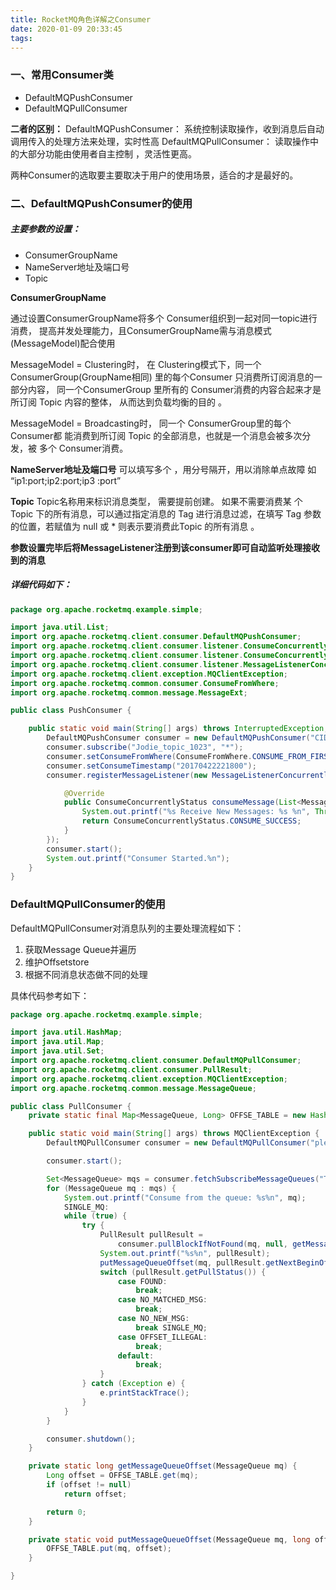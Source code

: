```yaml
---
title: RocketMQ角色详解之Consumer
date: 2020-01-09 20:33:45
tags:
---
```

### 一、常用Consumer类
- DefaultMQPushConsumer
- DefaultMQPullConsumer

**二者的区别：**
DefaultMQPushConsumer：
系统控制读取操作，收到消息后自动调用传入的处理方法来处理，实时性高
DefaultMQPullConsumer：
读取操作中的大部分功能由使用者自主控制 ，灵活性更高。

两种Consumer的选取要主要取决于用户的使用场景，适合的才是最好的。


### 二、DefaultMQPushConsumer的使用
##### 主要参数的设置：
- ConsumerGroupName
- NameServer地址及端口号
- Topic

**ConsumerGroupName**

通过设置ConsumerGroupName将多个 Consumer组织到一起对同一topic进行消费， 提高并发处理能力，且ConsumerGroupName需与消息模式 (MessageModel)配合使用

MessageModel = Clustering时，
在 Clustering模式下，同一个 ConsumerGroup(GroupName相同) 里的每个Consumer 只消费所订阅消息的一部分内容， 同一个ConsumerGroup 里所有的 Consumer消费的内容合起来才是所订阅 Topic 内容的整体， 从而达到负载均衡的目的 。

MessageModel = Broadcasting时，
同一个 ConsumerGroup里的每个 Consumer都 能消费到所订阅 Topic 的全部消息，也就是一个消息会被多次分发，被 多个 Consumer消费。

**NameServer地址及端口号**
可以填写多个 ，用分号隔开，用以消除单点故障
如 “ip1:port;ip2:port;ip3 :port” 

**Topic**
Topic名称用来标识消息类型， 需要提前创建。
如果不需要消费某 个 Topic 下的所有消息，可以通过指定消息的 Tag 进行消息过滤，在填写 Tag 参数的位置，若赋值为 null 或 * 则表示要消费此Topic 的所有消息 。

**参数设置完毕后将MessageListener注册到该consumer即可自动监听处理接收到的消息**
##### 详细代码如下：
```java
package org.apache.rocketmq.example.simple;

import java.util.List;
import org.apache.rocketmq.client.consumer.DefaultMQPushConsumer;
import org.apache.rocketmq.client.consumer.listener.ConsumeConcurrentlyContext;
import org.apache.rocketmq.client.consumer.listener.ConsumeConcurrentlyStatus;
import org.apache.rocketmq.client.consumer.listener.MessageListenerConcurrently;
import org.apache.rocketmq.client.exception.MQClientException;
import org.apache.rocketmq.common.consumer.ConsumeFromWhere;
import org.apache.rocketmq.common.message.MessageExt;

public class PushConsumer {

    public static void main(String[] args) throws InterruptedException, MQClientException {
        DefaultMQPushConsumer consumer = new DefaultMQPushConsumer("CID_JODIE_1");
        consumer.subscribe("Jodie_topic_1023", "*");
        consumer.setConsumeFromWhere(ConsumeFromWhere.CONSUME_FROM_FIRST_OFFSET);
        consumer.setConsumeTimestamp("20170422221800");
        consumer.registerMessageListener(new MessageListenerConcurrently() {

            @Override
            public ConsumeConcurrentlyStatus consumeMessage(List<MessageExt> msgs, ConsumeConcurrentlyContext context) {
                System.out.printf("%s Receive New Messages: %s %n", Thread.currentThread().getName(), msgs);
                return ConsumeConcurrentlyStatus.CONSUME_SUCCESS;
            }
        });
        consumer.start();
        System.out.printf("Consumer Started.%n");
    }
}
```

### DefaultMQPullConsumer的使用
DefaultMQPullConsumer对消息队列的主要处理流程如下：

 1. 获取Message Queue并遍历
 2. 维护Offsetstore
 3. 根据不同消息状态做不同的处理

具体代码参考如下：
```java
package org.apache.rocketmq.example.simple;

import java.util.HashMap;
import java.util.Map;
import java.util.Set;
import org.apache.rocketmq.client.consumer.DefaultMQPullConsumer;
import org.apache.rocketmq.client.consumer.PullResult;
import org.apache.rocketmq.client.exception.MQClientException;
import org.apache.rocketmq.common.message.MessageQueue;

public class PullConsumer {
    private static final Map<MessageQueue, Long> OFFSE_TABLE = new HashMap<MessageQueue, Long>();

    public static void main(String[] args) throws MQClientException {
        DefaultMQPullConsumer consumer = new DefaultMQPullConsumer("please_rename_unique_group_name_5");

        consumer.start();

        Set<MessageQueue> mqs = consumer.fetchSubscribeMessageQueues("TopicTest1");
        for (MessageQueue mq : mqs) {
            System.out.printf("Consume from the queue: %s%n", mq);
            SINGLE_MQ:
            while (true) {
                try {
                    PullResult pullResult =
                        consumer.pullBlockIfNotFound(mq, null, getMessageQueueOffset(mq), 32);
                    System.out.printf("%s%n", pullResult);
                    putMessageQueueOffset(mq, pullResult.getNextBeginOffset());
                    switch (pullResult.getPullStatus()) {
                        case FOUND:
                            break;
                        case NO_MATCHED_MSG:
                            break;
                        case NO_NEW_MSG:
                            break SINGLE_MQ;
                        case OFFSET_ILLEGAL:
                            break;
                        default:
                            break;
                    }
                } catch (Exception e) {
                    e.printStackTrace();
                }
            }
        }

        consumer.shutdown();
    }

    private static long getMessageQueueOffset(MessageQueue mq) {
        Long offset = OFFSE_TABLE.get(mq);
        if (offset != null)
            return offset;

        return 0;
    }

    private static void putMessageQueueOffset(MessageQueue mq, long offset) {
        OFFSE_TABLE.put(mq, offset);
    }

}
```
